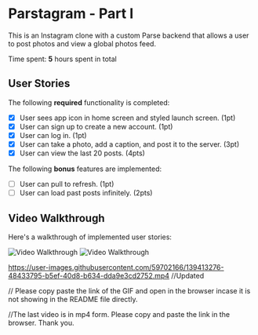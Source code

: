 # Parstagram - Part I

This is an Instagram clone with a custom Parse backend that allows a user to post photos and view a global photos feed.

Time spent: **5** hours spent in total

## User Stories

The following **required** functionality is completed:

- [X] User sees app icon in home screen and styled launch screen. (1pt)
- [X] User can sign up to create a new account. (1pt)
- [X] User can log in. (1pt)
- [X] User can take a photo, add a caption, and post it to the server. (3pt)
- [X] User can view the last 20 posts. (4pts)

The following **bonus** features are implemented:

- [ ] User can pull to refresh. (1pt)
- [ ] User can load past posts infinitely. (2pts)

## Video Walkthrough

Here's a walkthrough of implemented user stories:

<img src='https://imgur.com/a/urOFRjD?fbclid=IwAR2a7LYgEynYZN9sn1T7Ye4zECVXiMifUifWjJYsY110KvyzUIjNolD-szU' title='Video Walkthrough' width='' alt='Video Walkthrough' />

<img src='https://imgur.com/a/urOFRjD?fbclid=IwAR3NUM6GwKVfpZeXFjyQVBAFYZj7k3LIXdvrrK2YVZW6zzszeVTbyHBstA0' title='Video Walkthrough' width='' alt='Video Walkthrough' />


https://user-images.githubusercontent.com/59702166/139413276-48433795-b5ef-40d8-b634-dda9e3cd2752.mp4 //Updated


// Please copy paste the link of the GIF and open in the browser incase it is not showing in the README file directly.

//The last video is in mp4 form. Please copy and paste the link in the browser. Thank you.
